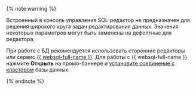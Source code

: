 {% note warning %}

Встроенный в консоль управления SQL-редактор не предназначен для решения широкого круга задач редактирования данных. Значения некоторых параметров могут быть заменены на дефолтные для редактора.

При работе с БД рекомендуется использовать сторонние редакторы или сервис [{{ websql-full-name }}](../../../websql/concepts/index.md). Для работы с {{ websql-full-name }} нажмите **Открыть** на промо-баннере и [установите соединение с кластером](../../../websql/operations/connect.md##connect-cluster) базы данных.

{% endnote %}
